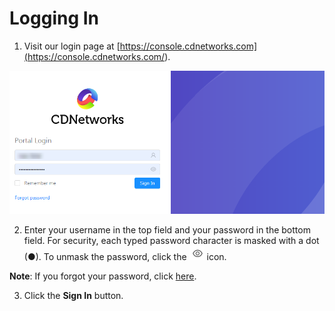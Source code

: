 # Logging In

1. Visit our login page at [https://console.cdnetworks.com](<https://console.cdnetworks.com/>).

![null](<../Resources/Images/Login Page.png>)

2. Enter your username in the top field and your password in the bottom field. For security, each typed password character is masked with a dot (●). To unmask the password, click the ![null](<../Resources/Images/eye icon.png>) icon.

**Note**: If you forgot your password, click [here](<Forgot Your Password.htm>).

3. Click the **Sign In** button.

